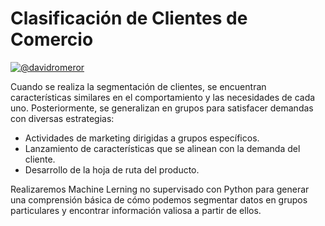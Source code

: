 # Clasificación de Clientes de Comercio

[![@davidromeror](https://img.shields.io/badge/@davidromeror-LinkedIn-blue?&logoColor=white)](https://www.linkedin.com/in/davidromeror)

Cuando se realiza la segmentación de clientes, se encuentran características similares en el comportamiento y las necesidades de cada uno. Posteriormente, se generalizan en grupos para satisfacer demandas con diversas estrategias:

* Actividades de marketing dirigidas a grupos específicos.
* Lanzamiento de características que se alinean con la demanda del cliente.
* Desarrollo de la hoja de ruta del producto.

Realizaremos Machine Lerning no supervisado con Python para generar una comprensión básica de cómo podemos segmentar datos en grupos particulares y encontrar información valiosa a partir de ellos.
